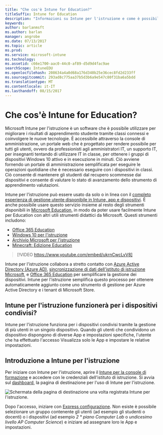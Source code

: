 ```yaml
---
title: "Che cos'è Intune for Education?"
titleSuffix: Intune for Education
description: "Informazioni su Intune per l'istruzione e come è possibile semplificare la gestione dei dispositivi Windows 10 per istituti di istruzione."
keywords: 
author: barlanmsft
ms.author: barlan
manager: angrobe
ms.date: 07/13/2017
ms.topic: article
ms.prod: 
ms.service: microsoft-intune
ms.technology: 
ms.assetid: c66e1700-aac0-44c0-af89-d5d9d4fac9ae
searchScope: IntuneEDU
ms.openlocfilehash: 208634a4a0d68a176d340b25e36cec8fd2d233ff
ms.sourcegitcommit: 293ad8c775aa37b5d3b6a9e547c80f31ba6a5bdd
ms.translationtype: MT
ms.contentlocale: it-IT
ms.lasthandoff: 08/15/2017
---
```

# <a name="what-is-intune-for-education"></a>Che cos'è Intune for Education?

Microsoft Intune per l'istruzione è un software che è possibile utilizzare per migliorare i risultati di apprendimento studente tramite classi connessi e coinvolgere le nuove tecnologie. È accessibile attraverso la console di amministrazione, un portale web che è progettato per rendere possibile per tutti gli utenti, ovvero da professionisti agli amministratori IT, un supporto IT, per insegnanti tentando di utilizzare IT in classe, per ottenere i gruppi di dispositivi Windows 10 attivo e in esecuzione in minuti. Ciò avviene fornendo un portale di amministrazione semplificata per eseguire le operazioni quotidiane che è necessario eseguire con i dispositivi in classi. Ciò consente di mantenere gli studenti dal recupero scommesse dai dispositivi e consente di valutare lo stato di avanzamento dello strumento di apprendimento valutazioni.

Intune per l'istruzione può essere usato da solo o in linea con il [completo esperienza di gestione utente disponibile in Intune, app e dispositivi](https://docs.microsoft.com/intune/understand-explore/introduction-to-microsoft-intune). È anche possibile usare questo servizio insieme al resto degli strumenti disponibili in [Microsoft Education](https://docs.microsoft.com/education/#pivot=itpro), in modo da poter usare facilmente Intune per Education con altri utili strumenti didattici da Microsoft. Questi strumenti includono:

- [Office 365 Education](https://support.office.com/article/Set-up-Office-365-for-business-6a3a29a0-e616-4713-99d1-15eda62d04fa)
- [Windows 10 per l'istruzione](https://docs.microsoft.com/education/windows)
- [Archivio Microsoft per l'istruzione](https://docs.microsoft.com/microsoft-store/index?toc=/microsoft-store/education/toc.json)
- [Minecraft: Edizione Education](https://docs.microsoft.com/education/windows/school-get-minecraft)

> [!VIDEO https://www.youtube.com/embed/ukrnCwcLvV8]

Intune per l'istruzione collabora a stretto contatto con [Azure Active Directory (Azure AD)](https://docs.microsoft.com/azure/active-directory/active-directory-administer), [sincronizzazione di dati dell'istituto di istruzione Microsoft](https://sds.microsoft.com), e [Office 365 Education](https://support.office.com/article/Get-started-with-Office-365-Education-AB02ABE5-A1EE-458C-B749-5B44416CCF14) per semplificare la gestione dei dispositivi. Intune per l'istruzione semplifica questo processo per ottenere automaticamente aggiunto come uno strumento di gestione per Azure Active Directory e i tenant di Microsoft Store.

## <a name="will-intune-for-education-work-for-shared-devices"></a>Intune per l'istruzione funzionerà per i dispositivi condivisi?
Intune per l'istruzione funziona per i dispositivi condivisi tramite la gestione di più utenti in un singolo dispositivo. Quando gli utenti che condividono un dispositivo dispongono di diverse App e impostazioni specifiche, l'utente che ha effettuato l'accesso Visualizza solo le App e impostare le relative impostazioni.

## <a name="get-started-with-intune-for-education"></a>Introduzione a Intune per l'istruzione
Per iniziare con Intune per l'istruzione, aprire il [Intune per la console di formazione](https://intuneeducation.portal.azure.com) e accedere con le credenziali dell'istituto di istruzione. Si avvia sul [dashboard](how-do-i-customize-my-dashboard.md), la pagina di destinazione per l'uso di Intune per l'istruzione.

![Schermata della pagina di destinazione una volta registrata Intune per l'istruzione.](./media/dashboard-001-landing-page.png)

Dopo l'accesso, iniziare con [Express configurazione](what-is-express-configuration.md). Non esiste è possibile selezionare un gruppo contenente gli utenti (ad esempio gli studenti o docenti) o i dispositivi (ad esempio _2 ° piano Computer Lab_ o _undicesimo livello AP Computer Science_) e iniziare ad assegnare loro le App e impostazioni.
